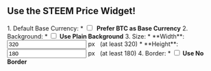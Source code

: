 ## Use the STEEM Price Widget!
<div class="pull-right" id="widgetsample">

</div>
<div class="pull-left" id="widgetoptions">
1. Default Base Currency: 
  * <input type="checkbox" onclick="compilewidget()" id="choiceusebtc"> <b>&nbsp;Prefer BTC as Base Currency</b>
2. Background: 
  * <input type="checkbox" onclick="compilewidget()" id="choicenobg">&nbsp;<b>Use Plain Background</b>
3. Size:
  * **Width**: <input type="text" onchange="compilewidget()" id="choicewidth" name="choicewidth" value="320"> px &nbsp;&nbsp;(at least 320)
  * **Height**: <input type="text" onchange="compilewidget()" id="choiceheight" name="choiceheight" value="180"> px &nbsp;&nbsp;(at least 180)
4. Border: 
  * <input type="checkbox" onclick="compilewidget()" id="choicenoborder">&nbsp;<b>Use No Border</b>
</div>

<script src="https://ajax.googleapis.com/ajax/libs/jquery/3.2.1/jquery.min.js" async></script>
<script src="customize.js"></script>
